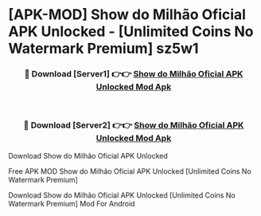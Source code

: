 # [APK-MOD] Show do Milhão Oficial APK Unlocked - [Unlimited Coins No Watermark Premium] sz5w1



<div align="center">
<h3>🔴 Download [Server1] 👉👉 <a href="https://momento.my/?title=Show_do_Milhão_Oficial_APK_Unlocked">Show do Milhão Oficial APK Unlocked Mod Apk</a></h3><br>

<h3>🔴 Download [Server2] 👉👉 <a href="https://momento.my/?title=Show_do_Milhão_Oficial_APK_Unlocked">Show do Milhão Oficial APK Unlocked Mod Apk</a></h3>
</div>



Download Show do Milhão Oficial APK Unlocked 

Free APK MOD Show do Milhão Oficial APK Unlocked [Unlimited Coins No Watermark Premium]

Download Show do Milhão Oficial APK Unlocked [Unlimited Coins No Watermark Premium] Mod For Android

